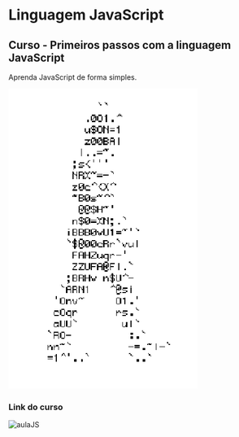 # Linguagem JavaScript
## Curso - Primeiros passos com a linguagem JavaScript
Aprenda JavaScript de forma simples.


![Homem letra](https://github.com/RafaSilvaDev/JavaScript-TPE/blob/main/homem-letra.gif)

### Link do curso
![aulaJS](https://www.office.com)
